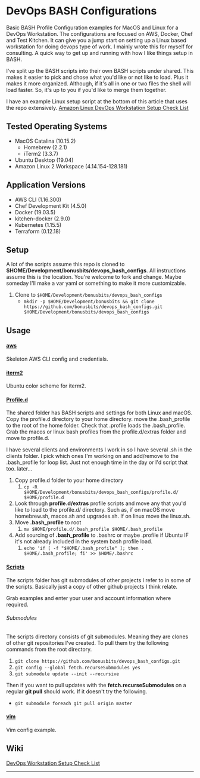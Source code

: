 # DevOps BASH Configurations
Basic BASH Profile Configuration examples for MacOS and Linux for a DevOps Workstation. 
The configurations are focused on AWS, Docker, Chef and Test Kitchen. It can give you a jump start on setting up a Linux based workstation for doing devops type of work. I mainly wrote this for myself for consulting. A quick way to get up and running with how I like things setup in BASH.

I've split up the BASH scripts into their own BASH scripts under shared. 
This makes it easier to pick and chose what you'd like or not like to load. 
Plus it makes it more organized. Although, if it's all in one or two files the shell will load faster.
So, it's up to you if you'd like to merge them together.

I have an example Linux setup script at the bottom of this article that uses the repo extensively.
[Amazon Linux DevOps Workstation Setup Check List](https://www.bonusbits.com/wiki/Reference:Amazon_Linux_DevOps_Workstation_Setup_Check_List)

## Tested Operating Systems
* MacOS Catalina (10.15.2)
    * Homebrew (2.2.1)
    * iTerm2 (3.3.7)
* Ubuntu Desktop (19.04)
* Amazon Linux 2 Workspace (4.14.154-128.181)

## Application Versions
* AWS CLI (1.16.300)
* Chef Development Kit (4.5.0)
* Docker (19.03.5)
* kitchen-docker (2.9.0)
* Kubernetes (1.15.5)
* Terraform (0.12.18)

## Setup
A lot of the scripts assume this repo is cloned to **$HOME/Development/bonusbits/devops_bash_configs**. All instructions assume this is the location. You're welcome to fork and change. Maybe someday I'll make a var yaml or something to make it more customizable.
1. Clone to ```$HOME/Development/bonusbits/devops_bash_configs```
    * ```mkdir -p $HOME/Development/bonusbits && git clone https://github.com/bonusbits/devops_bash_configs.git $HOME/Development/bonusbits/devops_bash_configs```
    
## Usage
#### [aws](https://github.com/bonusbits/devops_bash_configs/tree/master/aws)
Skeleton AWS CLI config and credentials.

#### [iterm2](https://github.com/bonusbits/devops_bash_configs/tree/master/iterm2)
Ubuntu color scheme for iterm2.

#### [Profile.d](https://github.com/bonusbits/devops_bash_configs/tree/master/profile.d)
The shared folder has BASH scripts and settings for both Linux and macOS. Copy the profile.d directory to your home directory. move the .bash_profile to the root of the home folder. Check that .profile loads the .bash_profile. Grab the macos or linux bash profiles from the profile.d/extras folder and move to profile.d.

I have several clients and environments I work in so I have several <client name>.sh in the clients folder. I pick which ones I'm working on and add/remove to the .bash_profile for loop list. Just not enough time in the day or I'd script that too. later...

1. Copy profile.d folder to your home directory
    1. ```cp -R $HOME/Development/bonusbits/devops_bash_configs/profile.d/ $HOME/profile.d```
1. Look through **profile.d/extras** profile scripts and move any that you'd like to load to the profile.d/ directory. Such as, if on macOS move homebrew.sh, macos.sh and upgrades.sh. If on linux move the linux.sh.
1. Move **.bash_profile** to root
    1. ```mv $HOME/profile.d/.bash_profile $HOME/.bash_profile```
1. Add sourcing of **.bash_profile** to .bashrc or maybe .profile if Ubuntu IF it's not already included in the system bash profile load.
    1. ```echo 'if [ -f "$HOME/.bash_profile" ]; then . $HOME/.bash_profile; fi' >> $HOME/.bashrc```

#### [Scripts](https://github.com/bonusbits/devops_bash_configs/tree/master/scripts)
The scripts folder has git submodules of other projects I refer to in some of the scripts. 
Basically just a copy of other github projects I think relate.

Grab examples and enter your user and account information where required.

###### Submodules
The scripts directory consists of git submodules. Meaning they are clones of other git repositories I've created.
To pull them try the following commands from the root directory.

1. ```git clone https://github.com/bonusbits/devops_bash_configs.git```
2. ```git config --global fetch.recurseSubmodules yes```
3. ```git submodule update --init --recursive```

Then if you want to pull updates with the **fetch.recurseSubmodules** on a regular **git pull** should work. If it doesn't try the following.
* ```git submodule foreach git pull origin master```

#### [vim](https://github.com/bonusbits/devops_bash_configs/tree/master/vim)
Vim config example.

## Wiki
[DevOps Workstation Setup Check List](http://www.bonusbits.com/wiki/Reference:DevOps_Workstation_Setup_Check_List)

---
